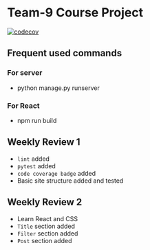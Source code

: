 # Team-9 Course Project

[![codecov](https://codecov.io/gh/CS222-UIUC/course-project-team-9/branch/main/graph/badge.svg?token=560kNMSO7H)](https://codecov.io/gh/CS222-UIUC/course-project-team-9)

## Frequent used commands
### For server
- python manage.py runserver
### For React
- npm run build

## Weekly Review 1
- `lint` added
- `pytest` added
- `code coverage badge` added
- Basic site structure added and tested

## Weekly Review 2
- Learn React and CSS
- `Title` section added
- `Filter` section added
- `Post` section added
